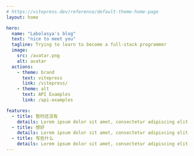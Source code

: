 ```yaml
---
# https://vitepress.dev/reference/default-theme-home-page
layout: home

hero:
  name: "Labolasya's blog"
  text: "nice to meet you"
  tagline: Trying to learn to become a full-stack programmer
  image:
    src: /avatar.png
    alt: avatar
  actions:
    - theme: brand
      text: vitepress
      link: /vitepress/
    - theme: alt
      text: API Examples
      link: /api-examples

features:
  - title: 暂时还没有
    details: Lorem ipsum dolor sit amet, consectetur adipiscing elit
  - title: 想好
    details: Lorem ipsum dolor sit amet, consectetur adipiscing elit
  - title: 写些什么
    details: Lorem ipsum dolor sit amet, consectetur adipiscing elit
---
```


